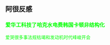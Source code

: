 <html>
<body>
<h2>阿很反感</h2>
<div style="color:#00FF00">
  <h3>爱华工科技了哈克水电费韩国卡顿非结构化</h3>
  <p>爱哭很多事法规枯竭和发动机时代峰峻开会</p>
</div>
</body>
</html>
